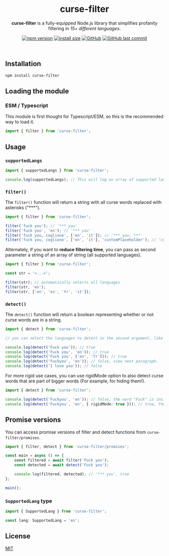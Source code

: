 <div align='center'>

<br>

# **curse-filter**

**curse-filter** is a fully-equipped Node.js library that simplifies profanity filtering in _15+ different languages_.

[![npm version](https://img.shields.io/npm/v/curse-filter.svg?style=flat-square)](https://www.npmjs.org/package/curse-filter)
[![install size](https://packagephobia.com/badge?p=curse-filter@latest)](https://packagephobia.com/result?p=curse-filter@latest)
[![GitHub](https://img.shields.io/github/license/alessandrofoglia07/curse-filter)](https://github.com/alessandrofoglia07/curse-filter/blob/main/LICENSE)
[![GitHub last commit](https://img.shields.io/github/last-commit/alessandrofoglia07/curse-filter)](https://github.com/alessandrofoglia07/curse-filter)

<br>
</div>

## Installation

```bash
npm install curse-filter
```

## Loading the module

### ESM / Typescript

This module is first thought for Typescript/ESM, so this is the recommended way to load it.

```typescript
import { filter } from 'curse-filter';
```

## Usage

### **`supportedLangs`**

```typescript
import { supportedLangs } from 'curse-filter';

console.log(supportedLangs); // This will log an array of supported languages
```

### **`filter()`**

The `filter()` function will return a string with all curse words replaced with asterisks ("\*\*\*").

```typescript
import { filter } from 'curse-filter';

filter('fuck you'); // '*** you'
filter('fuck you', 'en'); // '*** you'
filter('fuck you, coglione', ['en', 'it']); // '*** you, ***'
filter('fuck you, coglione', ['en', 'it'], 'customPlaceholder'); // 'customPlaceholder you, customPlaceholder'
```

Alternately, if you want to **reduce filtering time**, you can pass as second parameter a string of an array of string (all supported languages).

```typescript
import { filter } from 'curse-filter';

const str = '<...>';

filter(str); // automatically selects all languages
filter(str, 'en');
filter(str, ['en', 'es', 'fr', 'it']);
```

### **`detect()`**

The `detect()` function will return a boolean representing whether or not curse words are in a string.

```typescript
import { detect } from 'curse-filter';

// you can select the languages to detect in the second argument, like in the `filter()` function

console.log(detect('Fuck you')); // true
console.log(detect('Fuck you', 'en')); // true
console.log(detect('Fuck you', ['en', 'fr'])); // true
console.log(detect('Fuckyou', 'en')); // false, view next paragraph.
console.log(detect('I love you')); // false
```

For more rigid use cases, you can use rigidMode option to also detect curse words that are part of bigger words (For example, for hiding them!).

```typescript
import { detect } from 'curse-filter';

console.log(detect('Fuckyou', 'en')); // false, the word "Fuck" is inside of a bigger word: "Fuckyou"
console.log(detect('Fuckyou', 'en', { rigidMode: true })); // true, the word "Fuck" is detected even if part of a bigger word
```

## **Promise versions**

You can access promise versions of filter and detect functions from `curse-filter/promises`.

```ts
import { filter, detect } from 'curse-filter/promises';

const main = async () => {
    const filtered = await filter('Fuck you');
    const detected = await detect('Fuck you');

    console.log(filtered, detected); // '*** you', true
};

main();
```

### **`SupportedLang` type**

```typescript
import { SupportedLang } from 'curse-filter';

const lang: SupportedLang = 'en';
```

## License

[MIT](https://github.com/alessandrofoglia07/curse-filter/blob/main/LICENSE)
